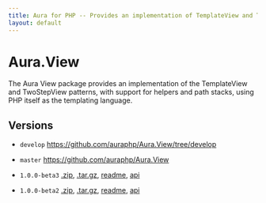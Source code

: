 ```yaml
---
title: Aura for PHP -- Provides an implementation of TemplateView and TwoStepView
layout: default
---
```


Aura.View
=========

The Aura View package provides an implementation of the TemplateView and TwoStepView patterns, with support for helpers and path stacks, using PHP itself as the templating language.

Versions
--------

* `develop` <https://github.com/auraphp/Aura.View/tree/develop>

* `master` <https://github.com/auraphp/Aura.View>

* `1.0.0-beta3` [.zip](https://github.com/auraphp/Aura.View/zipball/1.0.0-beta3), [.tar.gz](https://github.com/auraphp/Aura.View/tarball/1.0.0-beta3), [readme](version/1.0.0-beta3/), [api](version/1.0.0-beta3/api/)

* `1.0.0-beta2` [.zip](https://github.com/auraphp/Aura.View/zipball/1.0.0-beta2), [.tar.gz](https://github.com/auraphp/Aura.View/tarball/1.0.0-beta2), [readme](version/1.0.0-beta2/), [api](version/1.0.0-beta2/api/)

